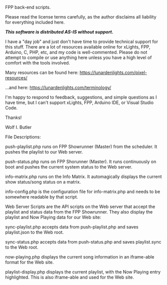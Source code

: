 FPP back-end scripts.

Please read the license terms carefully, as the author disclaims all liability for everything included here.

***This software is distributed AS-IS without support.*** 

I have a "day job" and just don't have time to provide technical support for this stuff. There are a lot of resources available online for xLights, FPP, Arduino, C, PHP, etc, and my code is well-commented. Please do not attempt to compile or use anything here unless you have a high level of comfort with the tools involved.

Many resources can be found here: https://lunardenlights.com/pixel-resources/

...and here: https://lunardenlights.com/terminology/

I'm happy to respond to feedback, suggestions, and simple questions as I have time, but I can't support xLights, FPP, Arduino IDE, or Visual Studio Code.

Thanks!

Wolf I. Butler

File Descriptions:

push-playlist.php runs on FPP Showrunner (Master) from the scheduler. It pushes the playlist to our Web server.

push-status.php runs on FPP Shorunner (Master). It runs continuously on boot and pushes the current system status to the Web server.

info-matrix.php runs on the Info Matrix. It automagically displays the current show status/song status on a matrix.

info-config.php is the configuration file for info-matrix.php and needs to be somewhere readable by that script.

Web Server Scripts are the API scripts on the Web server that accept the playlist and status data from the FPP Showrunner. They also display the playlist and Now Playing data for our Web site:

sync-playlist.php accepts data from push-playlist.php and saves playlist.json to the Web root.

sync-status.php accepts data from push-status.php and saves playlist.sync to the Web root.

now-playing.php displays the current song information in an iframe-able format for the Web site.

playlist-display.php displays the current playlist, with the Now Playing entry highlighted. This is also iframe-able and used for the Web site.
